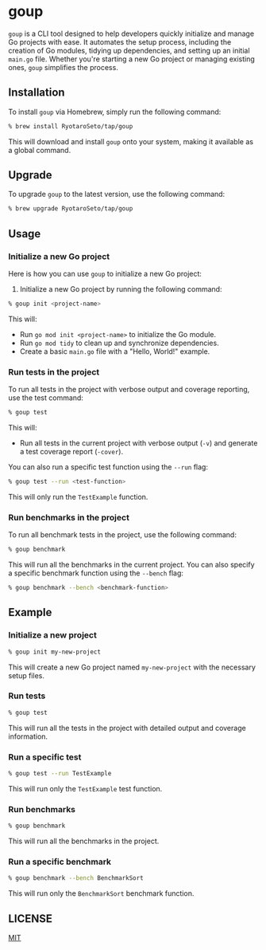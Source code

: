 # goup

`goup` is a CLI tool designed to help developers quickly initialize and manage Go projects with ease. It automates the setup process, including the creation of Go modules, tidying up dependencies, and setting up an initial `main.go` file. Whether you're starting a new Go project or managing existing ones, `goup` simplifies the process.

## Installation

To install `goup` via Homebrew, simply run the following command:

```bash
% brew install RyotaroSeto/tap/goup
```

This will download and install `goup` onto your system, making it available as a global command.

## Upgrade

To upgrade `goup` to the latest version, use the following command:

```bash
% brew upgrade RyotaroSeto/tap/goup
```

## Usage

### Initialize a new Go project

Here is how you can use `goup` to initialize a new Go project:

1. Initialize a new Go project by running the following command:

```bash
% goup init <project-name>
```

This will:

- Run `go mod init <project-name>` to initialize the Go module.
- Run `go mod tidy` to clean up and synchronize dependencies.
- Create a basic `main.go` file with a "Hello, World!" example.

### Run tests in the project

To run all tests in the project with verbose output and coverage reporting, use the test command:

```bash
% goup test
```

This will:

- Run all tests in the current project with verbose output (`-v`) and generate a test coverage report (`-cover`).

You can also run a specific test function using the `--run` flag:
```bash
% goup test --run <test-function>
```

This will only run the `TestExample` function.

### Run benchmarks in the project

To run all benchmark tests in the project, use the following command:
```bash
% goup benchmark
```

This will run all the benchmarks in the current project. You can also specify a specific benchmark function using the `--bench` flag:

```bash
% goup benchmark --bench <benchmark-function>
```

## Example

### Initialize a new project
```bash
% goup init my-new-project
```
This will create a new Go project named `my-new-project` with the necessary setup files.

### Run tests
```bash
% goup test
```

This will run all the tests in the project with detailed output and coverage information.

### Run a specific test
```bash
% goup test --run TestExample
```

This will run only the `TestExample` test function.


### Run benchmarks
```bash
% goup benchmark
```

This will run all the benchmarks in the project.

### Run a specific benchmark
```bash
% goup benchmark --bench BenchmarkSort
```

This will run only the `BenchmarkSort` benchmark function.


## LICENSE
[MIT](./LICENSE)
